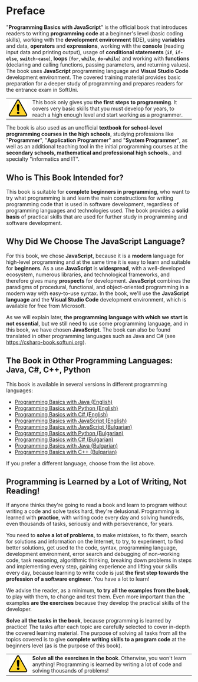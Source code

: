 # Preface

"**Programming Basics with JavaScript**" is the official book that introduces readers to writing **programming code** at a beginner's level (basic coding skills), working with the **development environment** (IDE), using **variables** and data, **operators** and **expressions**, working with the **console** (reading input data and printing output), usage of **conditional statements** (**`if`**, **`if-else`**, **`switch-case`**), **loops** (**`for`**, **`while`**, **`do-while`**) and working with **functions** (declaring and calling functions, passing parameters, and returning values). The book uses **JavaScript** programming language and **Visual Studio Code** development environment. The covered training material provides basic preparation for a deeper study of programming and prepares readers for the entrance exam in SoftUni.

<table><tr><td><img src="/assets/alert-icon.png" style="max-width:50px" /></td>
<td>This book only gives you <b>the first steps to programming</b>. It covers very basic skills that you must develop for years, to reach a high enough level and start working as a programmer.</td>
</tr></table>

The book is also used as an unofficial **textbook for school-level programming courses in the high schools**, studying professions like "**Programmer**", "**Application Programmer**" and "**System Programmer**", as well as an additional teaching tool in the initial programming courses at the **secondary schools, mathematical and professional high schools.**, and specialty "informatics and IT".

## Who is This Book Intended for?

This book is suitable for **complete beginners in programming**, who want to try what programming is and learn the main constructions for writing programming code that is used in software development, regardless of programming languages and technologies used. The book provides a **solid basis** of practical skills that are used for further study in programming and software development.

<!-- to update -->
<!-- For anyone who hadn't passed **[the free course on Programming Basics at SoftUni](https://softuni.org)**, we specifically recommend signing up for it **completely free**, because one learns programming by doing it, not by reading it! During the course, you will get free access to lessons, explanations, and live or online demonstrations (such as video tutorials), **a lot of practice and code writing**, help with the task solutions after each topic, access to trainers, assistants, and mentors, as well as forums and discussion groups for any questions, access to a community of thousands of people who are new in programming, and any other help that a beginner might need.

The free course for beginners in SoftUni is suitable for **school students** (of age 10+), **university students** and **workers** having any other professions, who want to gain technical knowledge, check if programming is what they like to do and understand if they would like to evolve in the software development field.

**A new group starts each month**. The "Programming Basics" course at SoftUni is organized regularly using a few different programming languages as a basis. So, just check it out! The course is **free**, and you can quit any time you like. **Signing up** for free - live or online training is available via the **SoftUni application form**: https://softuni.org. -->

## Why Did We Choose The JavaScript Language?

For this book, we chose **JavaScript**, because it is a **modern** language for high-level programming and at the same time it is easy to learn and suitable for **beginners**. As a use **JavaScript** is **widespread**, with a well-developed ecosystem, numerous libraries, and technological frameworks, and therefore gives many **prospects** for development. **JavaScript** combines the paradigms of procedural, functional, and object-oriented programming in a modern way with easy-to-use syntax. In the book, we'll use the **JavaScript language** and the **Visual Studio Code** development environment, which is available for free from Microsoft.

As we will explain later, **the programming language with which we start is not essential**, but we still need to use some programming language, and in this book, we have chosen **JavaScript**. The book can also be found translated in other programming languages such as Java and C# (see https://csharp-book.softuni.org).

## The Book in Other Programming Languages: Java, C#, C++, Python

This book is available in several versions in different programming languages:
* [Programming Basics with Java (English)](https://java-book.softuni.org)
* [Programming Basics with Python (English)](https://python-book.softuni.org)
* [Programming Basics with C# (English)](https://csharp-book.softuni.org)
* [Programming Basics with JavaScript (English)](https://js-book.softuni.org)
* [Programming Basics with JavaScript (Bulgarian)](https://js-book.softuni.bg)
* [Programming Basics with Python (Bulgarian)](https://python-book.softuni.bg)
* [Programming Basics with C# (Bulgarian)](https://csharp-book.softuni.bg)
* [Programming Basics with Java (Bulgarian)](https://java-book.softuni.bg)
* [Programming Basics with C++ (Bulgarian)](https://cpp-book.softuni.bg)

If you prefer a different language, choose from the list above.

## Programming is Learned by a Lot of Writing, Not Reading!

If anyone thinks they're going to read a book and learn to program without writing a code and solve tasks hard, they're delusional. Programming is learned with **practice**, with writing code every day and solving hundreds, even thousands of tasks, seriously and with perseverance, for years.

You need to **solve a lot of problems**, to make mistakes, to fix them, search for solutions and information on the Internet, to try, to experiment, to find better solutions, get used to the code, syntax, programming language, development environment, error search and debugging of non-working code, task reasoning, algorithmic thinking, breaking down problems in steps and implementing every step, gaining experience and lifting your skills every day, because learning to write code is just **the first step towards the profession of a software engineer**. You have a lot to learn!

We advise the reader, as a minimum, **to try all the examples from the book**, to play with them, to change and test them. Even more important than the examples **are the exercises** because they develop the practical skills of the developer.

**Solve all the tasks in the book**, because programming is learned by practice! The tasks after each topic are carefully selected to cover in-depth the covered learning
material. The purpose of solving all tasks from all the topics covered is to give **complete writing skills to a program code** at the beginners level (as is the purpose of this book).

<table><tr><td><img src="/assets/alert-icon.png" style="max-width:50px" /></td>
<td><b>Solve all the exercises in the book</b>. Otherwise, you won't learn anything! Programming is learned by writing a lot of code and solving thousands of problems!</td></tr></table> 
